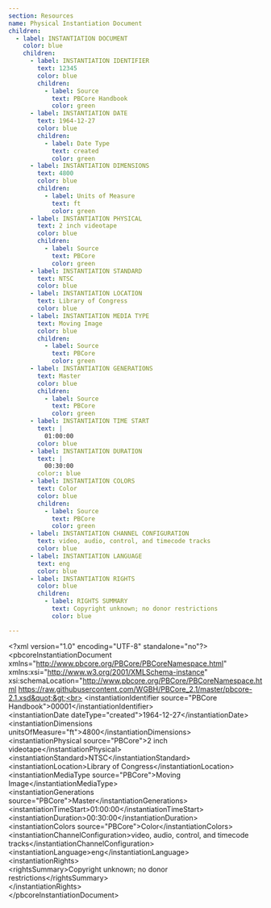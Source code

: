 ```yaml
---
section: Resources
name: Physical Instantiation Document
children:
  - label: INSTANTIATION DOCUMENT
    color: blue
    children:
      - label: INSTANTIATION IDENTIFIER
        text: 12345
        color: blue
        children:
          - label: Source
            text: PBCore Handbook
            color: green
      - label: INSTANTIATION DATE
        text: 1964-12-27
        color: blue
        children:
          - label: Date Type
            text: created
            color: green
      - label: INSTANTIATION DIMENSIONS
        text: 4800
        color: blue
        children:
          - label: Units of Measure
            text: ft
            color: green
      - label: INSTANTIATION PHYSICAL
        text: 2 inch videotape
        color: blue
        children:
          - label: Source
            text: PBCore
            color: green
      - label: INSTANTIATION STANDARD
        text: NTSC
        color: blue
      - label: INSTANTIATION LOCATION
        text: Library of Congress
        color: blue
      - label: INSTANTIATION MEDIA TYPE
        text: Moving Image
        color: blue
        children:
          - label: Source
            text: PBCore
            color: green
      - label: INSTANTIATION GENERATIONS
        text: Master
        color: blue
        children:
          - label: Source
            text: PBCore
            color: green
      - label: INSTANTIATION TIME START
        text: |
          01:00:00
        color: blue
      - label: INSTANTIATION DURATION
        text: |
          00:30:00
        color:: blue
      - label: INSTANTIATION COLORS
        text: Color
        color: blue
        children:
          - label: Source
            text: PBCore
            color: green
      - label: INSTANTIATION CHANNEL CONFIGURATION
        text: video, audio, control, and timecode tracks
        color: blue
      - label: INSTANTIATION LANGUAGE
        text: eng
        color: blue
      - label: INSTANTIATION RIGHTS
        color: blue
        children:
          - label: RIGHTS SUMMARY
            text: Copyright unknown; no donor restrictions
            color: blue

---
```

&lt;?xml version=&quot;1.0&quot; encoding=&quot;UTF-8&quot; standalone=&quot;no&quot;?&gt;<br>
&lt;pbcoreInstantiationDocument xmlns=&quot;http://www.pbcore.org/PBCore/PBCoreNamespace.html&quot; xmlns:xsi=&quot;http://www.w3.org/2001/XMLSchema-instance&quot; xsi:schemaLocation=&quot;http://www.pbcore.org/PBCore/PBCoreNamespace.html https://raw.githubusercontent.com/WGBH/PBCore_2.1/master/pbcore-2.1.xsd&quot;&gt;<br>
  &lt;instantiationIdentifier source=&quot;PBCore Handbook&quot;&gt;00001&lt;/instantiationIdentifier&gt;<br>
  &lt;instantiationDate dateType=&quot;created&quot;&gt;1964-12-27&lt;/instantiationDate&gt;<br>
  &lt;instantiationDimensions unitsOfMeasure=&quot;ft&quot;&gt;4800&lt;/instantiationDimensions&gt;<br>
  &lt;instantiationPhysical source=&quot;PBCore&quot;&gt;2 inch videotape&lt;/instantiationPhysical&gt;<br>
  &lt;instantiationStandard&gt;NTSC&lt;/instantiationStandard&gt;<br>
  &lt;instantiationLocation&gt;Library of Congress&lt;/instantiationLocation&gt;<br>
  &lt;instantiationMediaType source=&quot;PBCore&quot;&gt;Moving Image&lt;/instantiationMediaType&gt;<br>
  &lt;instantiationGenerations source=&quot;PBCore&quot;&gt;Master&lt;/instantiationGenerations&gt;<br>
  &lt;instantiationTimeStart&gt;01:00:00&lt;/instantiationTimeStart&gt;<br>
  &lt;instantiationDuration&gt;00:30:00&lt;/instantiationDuration&gt;<br>
  &lt;instantiationColors source=&quot;PBCore&quot;&gt;Color&lt;/instantiationColors&gt;<br>
  &lt;instantiationChannelConfiguration&gt;video, audio, control, and timecode tracks&lt;/instantiationChannelConfiguration&gt;<br>
  &lt;instantiationLanguage&gt;eng&lt;/instantiationLanguage&gt;<br>
  &lt;instantiationRights&gt;<br>
    &lt;rightsSummary&gt;Copyright unknown; no donor restrictions&lt;/rightsSummary&gt;<br>
  &lt;/instantiationRights&gt;<br>
&lt;/pbcoreInstantiationDocument&gt;<br>
